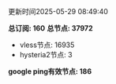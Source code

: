 更新时间2025-05-29 08:49:40

**总订阅: 160**
**总节点: 37972**
- vless节点: 16935
- hysteria2节点: 3

**google ping有效节点: 186**
